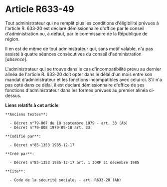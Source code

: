 # Article R633-49

Tout administrateur qui ne remplit plus les conditions d'éligibilité prévues à l'article R. 633-20 est déclaré démissionnaire
d'office par le conseil d'administration ou, à défaut, par le commissaire de la République de région. 

Il en est de même de tout administrateur qui, sans motif valable, n'a pas assisté à quatre séances consécutives du conseil
d'administration [*absence*]. 

L'administrateur qui se trouve dans le cas d'incompatibilité prévu au dernier alinéa de l'article R. 633-20 doit opter dans
le délai d'un mois entre son mandat d'administrateur et les fonctions incompatibles avec celui-ci. S'il n'a pas opté dans ce
délai, il est déclaré démissionnaire d'office de ses fonctions d'administrateur dans les formes prévues au premier alinéa ci-
dessus.

**Liens relatifs à cet article**

	**Anciens textes**:

	  - Décret n°79-807 du 18 septembre 1979 - art. 33 (Ab)
	  - Décret n°79-808 1979-09-18 art. 33

	**Codifié par**:

	  - Décret n°85-1353 1985-12-17

	**Créé par**:

	  - Décret n°85-1353 1985-12-17 art. 1 JORF 21 décembre 1985

	**Cite**:

	  - Code de la sécurité sociale. - art. R633-20 (Ab)
